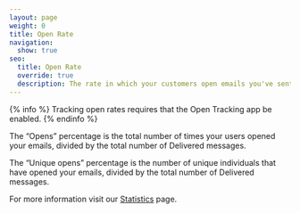 ```yaml
---
layout: page
weight: 0
title: Open Rate
navigation:
  show: true
seo:
  title: Open Rate
  override: true
  description: The rate in which your customers open emails you've sent to them.
---
```


{% info %}
Tracking open rates requires that the Open Tracking app be enabled.
{% endinfo %}

The “Opens” percentage is the total number of times your users opened your emails, divided by the total number of Delivered messages.

The “Unique opens” percentage is the number of unique individuals that have opened your emails, divided by the total number of Delivered messages.

For more information visit our [Statistics]({{root_url}}/User_Guide/Statistics/index.html) page.
